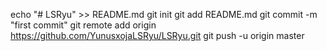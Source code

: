 echo "# LSRyu" >> README.md
git init
git add README.md
git commit -m "first commit"
git remote add origin https://github.com/YunusxojaLSRyu/LSRyu.git
git push -u origin master
